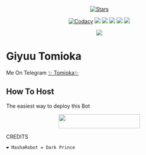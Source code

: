 <p align="center">
    <a href="https://github.com/nksama/Tomioka/stargazers"><img src="https://img.shields.io/github/stars/nksama/Tomioka?label=Stars&style=flat-square&logo=github&color=F10070" alt="Stars" /></a>
</p>
<p align="center">
    <a href="https://app.codacy.com/manual/noob-kittu/YoneRobot/dashboard"> <img src="https://img.shields.io/codacy/grade/4d58f2a402b54aed8a7d95f7add45a81?color=brightgreen&logo=codacy&logoColor=green&style=for-the-badge" alt="Codacy" /></a>
    <a href="https://github.com/nksama/tomioka"> <img src="https://img.shields.io/github/repo-size/nksama/tomioka?color=orange&logo=github&logoColor=green&style=for-the-badge" /></a>
    <a href="https://github.com/nksama/tomioka/commits/prince"> <img src="https://img.shields.io/github/last-commit/nksama/tomioka?color=blue&logo=github&logoColor=green&style=for-the-badge" /></a>
    <a href="https://github.com/noob-kittu/YoneRobot/issues"> <img src="https://img.shields.io/github/issues/noob-kittu/YoneRobot?color=blueviolet&logo=github&logoColor=green&style=for-the-badge" /></a>
    <a href="https://github.com/noob-kittu/YoneRobot/network/members"> <img src="https://img.shields.io/github/forks/noob-kittu/YoneRobot?color=red&logo=github&logoColor=green&style=for-the-badge" /></a>  
    <a href="https://pypi.org/project/Telethon/"> <img src="https://img.shields.io/pypi/v/telethon?color=yellow&label=telethon&logo=python&logoColor=green&style=for-the-badge" /></a>
</p>

<p align="center">
  <img src="https://telegra.ph/file/6aeea92828ecde808819c.jpg">
</p>

# Giyuu Tomioka
Me On Telegram [✨ Tomioka✨](https://t.me/AnimedynastyRobot)

## How To Host
The easiest way to deploy this Bot
<p align="center"><a href="https://heroku.com/deploy?template=https://github.com/nksama/tomioka"> <img src="https://img.shields.io/badge/Deploy%20To%20Heroku-black?style=for-the-badge&logo=heroku" width="220" height="38.45"/></a></p>
 
CREDITS
```
❤️ MashaRobot = Dark Prince


```
